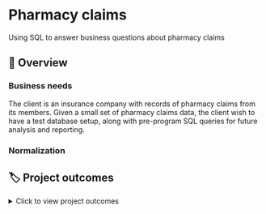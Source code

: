 # Pharmacy claims
Using SQL to answer business questions about pharmacy claims
## 📌 Overview
### Business needs

The client is an insurance company with records of pharmacy claims from its members. Given a small set of pharmacy claims data, the client wish to have a test database setup, along with pre-program SQL queries for future analysis and reporting. 

### Normalization 



## :label: Project outcomes
<details>
<summary>
Click to view project outcomes
  
</summary>
* Flawlessly converts raw data into a set of complete and error-free relational tables that meet all 3NF standards. Tables should be either a complete fact or a complete dimensional table.
* Uploads data and creates a complete and error-free star schema in MySQL. Clearly designates the primary and foreign keys. Fully explains in detail the choice to create a primary key as a natural key or a surrogate key using the SQL code. Explains in detail the specific MySQL action with the FKs in case of DELETION or UPDATE. Further select either CASCADE, SET NULL, or RESTRICT for each of the FKs.
* Draws an Entity-Relationship Diagram of your star schema fact and dimension tables. Accurately identifies all the joins types, primary keys, and foreign keys in all of the needed tables.
* Asks appropriate, in-depth and insightful questions to solve a business case. Creates relevant, clear and concise sample queries using SQL. Filters data in the correct format using lead and/or lag functions.
</details>
